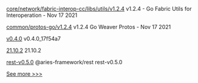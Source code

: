 
[core/network/fabric-interop-cc/libs/utils/v1.2.4](https://github.com/hyperledger-labs/weaver-dlt-interoperability/releases/tag/core/network/fabric-interop-cc/libs/utils/v1.2.4) v1.2.4 - Go Fabric Utils for Interoperation - Nov 17 2021

[common/protos-go/v1.2.4](https://github.com/hyperledger-labs/weaver-dlt-interoperability/releases/tag/common/protos-go/v1.2.4) v1.2.4 Go Weaver Protos - Nov 17 2021

[v0.4.0](https://github.com/hyperledger/firefly-ui/releases/tag/v0.4.0) v0.4.0_17f54a7

[21.10.2](https://github.com/hyperledger/besu/releases/tag/21.10.2) 21.10.2

[rest-v0.5.0](https://github.com/hyperledger/aries-framework-javascript-ext/releases/tag/rest-v0.5.0) @aries-framework/rest rest-v0.5.0


[See more >>>](https://start-here.hyperledger.org/releases)
